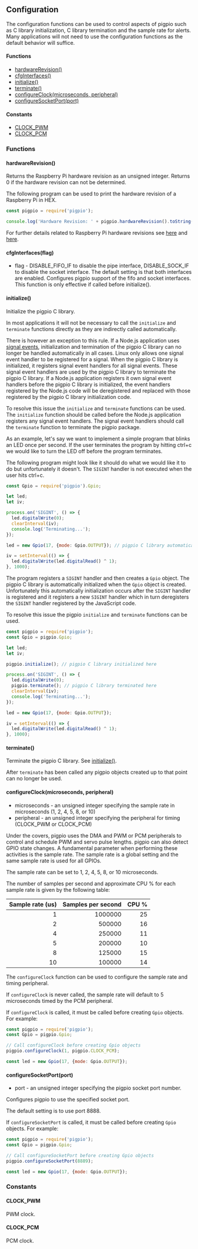 ## Configuration

The configuration functions can be used to control aspects of pigpio such as
C library initialization, C library termination and the sample rate for
alerts. Many applications will not need to use the configuration functions as
the default behavior will suffice.

#### Functions
  - [hardwareRevision()](#hardwarerevision)
  - [cfgInterfaces()](#cfgInterfaces-flag)
  - [initialize()](#initialize)
  - [terminate()](#terminate)
  - [configureClock(microseconds, peripheral)](#configureclockmicroseconds-peripheral)
  - [configureSocketPort(port)](#configuresocketportport)

#### Constants
  - [CLOCK_PWM](#clock_pwm)
  - [CLOCK_PCM](#clock_pcm)

### Functions

#### hardwareRevision()
Returns the Raspberry Pi hardware revision as an unsigned integer. Returns 0
if the hardware revision can not be determined.

The following program can be used to print the hardware revision of a
Raspberry Pi in HEX.

```js
const pigpio = require('pigpio');

console.log('Hardware Revision: ' + pigpio.hardwareRevision().toString(16));
```

For further details related to Raspberry Pi hardware revisions see
[here](http://elinux.org/RPi_HardwareHistory) and
[here](https://github.com/joan2937/pigpio#gpio).

#### cfgInterfaces(flag)
- flag - DISABLE_FIFO_IF to disable the pipe interface, DISABLE_SOCK_IF to disable the socket interface.
The default setting is that both interfaces are enabled. 
Configures pigpio support of the fifo and socket interfaces.
This function is only effective if called before initialize(). 


#### initialize()
Initialize the pigpio C library.

In most applications it will not be necessary to call the `initialize` and
`terminate` functions directly as they are indirectly called automatically.

There is however an exception to this rule. If a Node.js application uses
[signal events](https://nodejs.org/dist/latest/docs/api/process.html#process_signal_events),
initialization and termination of the pigpio C library can no longer be
handled automatically in all cases. Linux only allows one signal event handler
to be registered for a signal. When the pigpio C library is initialized, it
registers signal event handlers for all signal events. These signal event
handlers are used by the pigpio C library to terminate the pigpio C library.
If a Node.js application registers it own signal event handlers before the
pigpio C library is initialized, the event handlers registered by the Node.js
code will be deregistered and replaced with those registered by the pigpio C
library initialization code.

To resolve this issue the `initialize` and `terminate` functions can be used.
The `initialize` function should be called before the Node.js application
registers any signal event handlers. The signal event handlers should call the
`terminate` function to terminate the pigpio package.

As an example, let's say we want to implement a simple program that blinks an
LED once per second. If the user terminates the program by hitting ctrl+c we
would like to turn the LED off before the program terminates.

The following program might look like it should do what we would like it to do
but unfortunately it doesn't. The `SIGINT` handler is not executed when the
user hits ctrl+c.

```js
const Gpio = require('pigpio').Gpio;

let led;
let iv;

process.on('SIGINT', () => {
  led.digitalWrite(0);
  clearInterval(iv);
  console.log('Terminating...');
});

led = new Gpio(17, {mode: Gpio.OUTPUT}); // pigpio C library automatically initialized here

iv = setInterval(() => {
  led.digitalWrite(led.digitalRead() ^ 1);
}, 1000);
```

The program registers a `SIGINT` handler and then creates a `Gpio` object. The
pigpio C library is automatically initialized when the `Gpio` object is
created. Unfortunately this automatically initialization occurs after the
`SIGINT` handler is registered and it registers a new `SIGINT` handler which
in turn deregisters the `SIGINT` handler registered by the JavaScript code.

To resolve this issue the pigpio `initialize` and `terminate` functions can be
used.

```js
const pigpio = require('pigpio');
const Gpio = pigpio.Gpio;

let led;
let iv;

pigpio.initialize(); // pigpio C library initialized here

process.on('SIGINT', () => {
  led.digitalWrite(0);
  pigpio.terminate(); // pigpio C library terminated here
  clearInterval(iv);
  console.log('Terminating...');
});

led = new Gpio(17, {mode: Gpio.OUTPUT});

iv = setInterval(() => {
  led.digitalWrite(led.digitalRead() ^ 1);
}, 1000);
```

#### terminate()
Terminate the pigpio C library. See
[initialize()](#initialize).

After `terminate` has been called any pigpio objects created up to that point
can no longer be used.

#### configureClock(microseconds, peripheral)
- microseconds - an unsigned integer specifying the sample rate in microseconds (1, 2, 4, 5, 8, or 10)
- peripheral - an unsigned integer specifying the peripheral for timing (CLOCK_PWM or CLOCK_PCM)

Under the covers, pigpio uses the DMA and PWM or PCM peripherals to control
and schedule PWM and servo pulse lengths. pigpio can also detect GPIO state
changes. A fundamental parameter when performing these activities is the
sample rate. The sample rate is a global setting and the same sample rate is
used for all GPIOs.

The sample rate can be set to 1, 2, 4, 5, 8, or 10 microseconds.

The number of samples per second and approximate CPU % for each sample rate
is given by the following table:

Sample rate (us) | Samples per second | CPU % |
---: | ---: | ---: |
1 | 1000000 | 25 |
2 | 500000 | 16 |
4 | 250000 | 11 |
5 | 200000 | 10 |
8 | 125000 | 15 |
10 | 100000 | 14 |

The `configureClock` function can be used to configure the sample rate and
timing peripheral.

If `configureClock` is never called, the sample rate will default to 5
microseconds timed by the PCM peripheral.

If `configureClock` is called, it must be called before creating `Gpio` objects.
For example:

```js
const pigpio = require('pigpio');
const Gpio = pigpio.Gpio;

// Call configureClock before creating Gpio objects
pigpio.configureClock(1, pigpio.CLOCK_PCM);

const led = new Gpio(17, {mode: Gpio.OUTPUT});
```

#### configureSocketPort(port)
- port - an unsigned integer specifying the pigpio socket port number.

Configures pigpio to use the specified socket port.

The default setting is to use port 8888.

If `configureSocketPort` is called, it must be called before creating `Gpio`
objects. For example:

```js
const pigpio = require('pigpio');
const Gpio = pigpio.Gpio;

// Call configureSocketPort before creating Gpio objects
pigpio.configureSocketPort(8889);

const led = new Gpio(17, {mode: Gpio.OUTPUT});
```

### Constants

#### CLOCK_PWM
PWM clock.

#### CLOCK_PCM
PCM clock.

